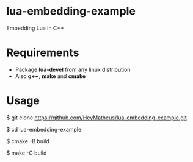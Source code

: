 # lua-embedding-example

Embedding Lua in C++

# Requirements

- Package **lua-devel** from any linux distribution
- Also **g++**, **make** and **cmake**

# Usage

$ git clone https://github.com/HeyMatheus/lua-embedding-example.git

$ cd lua-embedding-example

$ cmake -B build

$ make -C build
